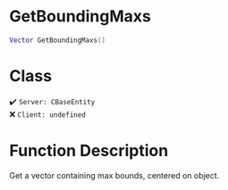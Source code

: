 # GetBoundingMaxs
```lua
Vector GetBoundingMaxs()
```
# Class
✔️ `Server: CBaseEntity`  
❌ `Client: undefined`  

# Function Description
Get a vector containing max bounds, centered on object.
